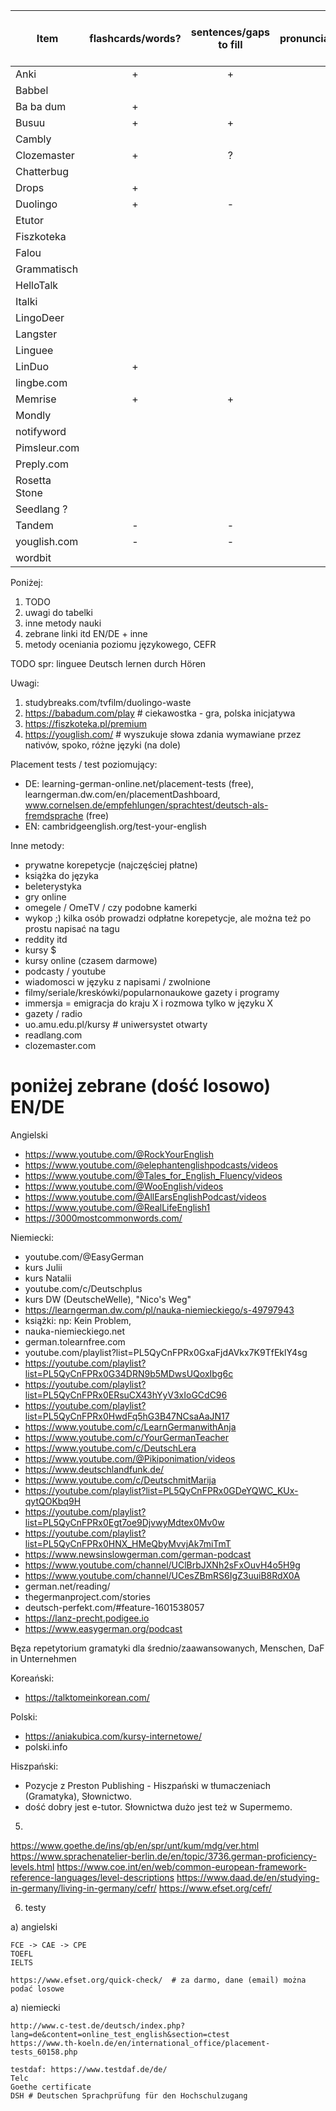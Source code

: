 | Item          | flashcards/words? | sentences/gaps to fill | pronunciation/audio | chat with natives | audio chat with natives | free? | paid? | FOSS? | anonymous? | notices | certificate? |
|---------------|:-----------------:|:----------------------:|:-------------------:|:-----------------:|:-----------------------:|:-----:|:-----:|:-----:|:----------:|:-------:|:------------:|
| Anki          |         +         |           +            |          ?          |         -         |            -            |   +   |   -   |  +?   |     +      |         |              |
| Babbel        |                   |                        |                     |                   |                         |       |       |       |            |         |              |
| Ba ba dum     |         +         |                        |          +          |                   |                         |   +   |       |       |     +      |    2    |              |
| Busuu         |         +         |           +            |          ?          |         -         |            -            |       |       |       |            |         |              |
| Cambly        |                   |                        |                     |                   |                         |       |       |       |            |         |              |
| Clozemaster   |         +         |           ?            |          ?          |                   |                         |   ?   |       |       |            |         |              |
| Chatterbug    |                   |                        |                     |         +         |                         |   +   |   +   |   -   |     -      |         |              |
| Drops         |         +         |                        |                     |         -         |            -            |   +   |   +   |       |            |         |              |
| Duolingo      |         +         |           -            |                     |         -         |            -            |   +   |   +   |       |            |    1    |              |
| Etutor        |                   |                        |                     |                   |                         |       |   +   |       |            |         |              |
| Fiszkoteka    |                   |                        |                     |                   |                         |       |   +   |       |            |    3    |              |
| Falou         |                   |                        |                     |                   |                         |       |   +   |       |            |    3    |              |
| Grammatisch   |                   |                        |                     |                   |                         |       |       |       |            |         |              |
| HelloTalk     |                   |                        |                     |                   |                         |       |   +   |       |            |         |              |
| Italki        |                   |                        |                     |                   |                         |       |       |       |            |         |              |
| LingoDeer     |                   |                        |                     |                   |                         |       |       |       |            |         |              |
| Langster      |                   |                        |                     |                   |                         |       |       |       |            |         |              |
| Linguee       |                   |                        |                     |                   |                         |       |       |       |            |         |              |
| LinDuo        |         +         |                        |          +          |                   |                         |   +   |   +   |       |            |         |              |
| lingbe.com    |                   |                        |                     |         +         |                         |       |       |       |            |         |              |
| Memrise       |         +         |           +            |          -          |         -         |            -            |       |       |       |            |         |              |
| Mondly        |                   |                        |                     |                   |                         |       |       |       |            |         |              |
| notifyword    |                   |                        |                     |                   |                         |       |       |       |  -, login  |         |              |
| Pimsleur.com  |                   |                        |                     |                   |                         |       |   +   |   -   |  -, email  |         |              |
| Preply.com    |                   |                        |                     |                   |            +            |   -   |   +   |   -   |            |         |              |
| Rosetta Stone |                   |                        |                     |                   |                         |       |   +   |       |            |         |              |
| Seedlang ?    |                   |                        |                     |                   |                         |       |       |       |            |         |              |
| Tandem        |         -         |           -            |          -          |         +         |            +            |   +   |   +   |   -   |  -,email   |         |              |
| youglish.com  |         -         |           -            |          +          |         -         |            -            |   +   |   -   |       |     +      |    4    |      -       |
| wordbit       |                   |                        |                     |                   |                         |       |       |       |            |         |              |


Poniżej:
1. TODO
2. uwagi do tabelki
3. inne metody nauki
4. zebrane linki itd EN/DE + inne
5. metody oceniania poziomu językowego, CEFR






TODO spr:
linguee
Deutsch lernen durch Hören



Uwagi:

1. studybreaks.com/tvfilm/duolingo-waste
2. https://babadum.com/play # ciekawostka - gra, polska inicjatywa
3. https://fiszkoteka.pl/premium
4. https://youglish.com/    # wyszukuje słowa zdania wymawiane przez nativów, spoko, różne języki (na dole)

Placement tests / test poziomujący:
- DE: learning-german-online.net/placement-tests (free), learngerman.dw.com/en/placementDashboard, www.cornelsen.de/empfehlungen/sprachtest/deutsch-als-fremdsprache (free)
- EN: cambridgeenglish.org/test-your-english


Inne metody:

- prywatne korepetycje (najczęściej płatne)
- książka do języka
- beleterystyka
- gry online
- omegele / OmeTV / czy podobne kamerki
- wykop ;) kilka osób prowadzi odpłatne korepetycje, ale można też po prostu napisać na tagu
- reddity itd
- kursy $
- kursy online (czasem darmowe)
- podcasty / youtube
- wiadomosci w języku z napisami / zwolnione
- filmy/seriale/kreskówki/popularnonaukowe gazety i programy
- immersja = emigracja do kraju X i rozmowa tylko w języku X
- gazety / radio
- uo.amu.edu.pl/kursy  # uniwersystet otwarty
- readlang.com
- clozemaster.com

# poniżej zebrane (dość losowo) EN/DE

Angielski
- https://www.youtube.com/@RockYourEnglish
- https://www.youtube.com/@elephantenglishpodcasts/videos
- https://www.youtube.com/@Tales_for_English_Fluency/videos
- https://www.youtube.com/@WooEnglish/videos
- https://www.youtube.com/@AllEarsEnglishPodcast/videos
- https://www.youtube.com/@RealLifeEnglish1
- https://3000mostcommonwords.com/

Niemiecki:
- youtube.com/@EasyGerman
- kurs Julii
- kurs Natalii
- youtube.com/c/Deutschplus
- kurs DW (DeutscheWelle), "Nico's Weg"
- https://learngerman.dw.com/pl/nauka-niemieckiego/s-49797943
- książki: np: Kein Problem,
- nauka-niemieckiego.net
- german.tolearnfree.com
- youtube.com/playlist?list=PL5QyCnFPRx0GxaFjdAVkx7K9TfEklY4sg
- https://youtube.com/playlist?list=PL5QyCnFPRx0G34DRN9b5MDwsUQoxIbg6c
- https://youtube.com/playlist?list=PL5QyCnFPRx0ERsuCX43hYyV3xIoGCdC96
- https://youtube.com/playlist?list=PL5QyCnFPRx0HwdFq5hG3B47NCsaAaJN17
- https://www.youtube.com/c/LearnGermanwithAnja
- https://www.youtube.com/c/YourGermanTeacher
- https://www.youtube.com/c/DeutschLera
- https://www.youtube.com/@Pikiponimation/videos
- https://www.deutschlandfunk.de/
- https://www.youtube.com/c/DeutschmitMarija
- https://youtube.com/playlist?list=PL5QyCnFPRx0GDeYQWC_KUx-qytQOKbq9H
- https://youtube.com/playlist?list=PL5QyCnFPRx0Egt7oe9DjvwyMdtex0Mv0w
- https://youtube.com/playlist?list=PL5QyCnFPRx0HNX_HMeQbyMvvjAk7miTmT
- https://www.newsinslowgerman.com/german-podcast
- https://www.youtube.com/channel/UClBrbJXNh2sFxOuvH4o5H9g
- https://www.youtube.com/channel/UCesZBmRS6IgZ3uuiB8RdX0A
- german.net/reading/
- thegermanproject.com/stories
- deutsch-perfekt.com/#feature-1601538057
- https://lanz-precht.podigee.io
- https://www.easygerman.org/podcast

 Bęza repetytorium gramatyki dla średnio/zaawansowanych, Menschen, DaF in Unternehmen


Koreański:
- https://talktomeinkorean.com/


Polski:

- https://aniakubica.com/kursy-internetowe/
- polski.info


Hiszpański:

- Pozycje z Preston Publishing - Hiszpański w tłumaczeniach (Gramatyka), Słownictwo.
- dość dobry jest e-tutor. Słownictwa dużo jest też w Supermemo. 



5. 
https://www.goethe.de/ins/gb/en/spr/unt/kum/mdg/ver.html
https://www.sprachenatelier-berlin.de/en/topic/3736.german-proficiency-levels.html
https://www.coe.int/en/web/common-european-framework-reference-languages/level-descriptions
https://www.daad.de/en/studying-in-germany/living-in-germany/cefr/
https://www.efset.org/cefr/


6. testy

  a) angielski

	FCE -> CAE -> CPE
	TOEFL
	IELTS

	https://www.efset.org/quick-check/  # za darmo, dane (email) można podać losowe


  a) niemiecki

	http://www.c-test.de/deutsch/index.php?lang=de&content=online_test_english&section=ctest
	https://www.th-koeln.de/en/international_office/placement-tests_60158.php

	testdaf: https://www.testdaf.de/de/
	Telc
	Goethe certificate
	DSH # Deutschen Sprachprüfung für den Hochschulzugang

